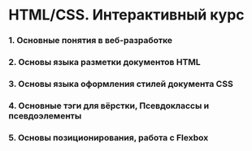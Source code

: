 # HTML/CSS. Интерактивный курс
### 1. Основные понятия в веб-разработке
### 2. Основы языка разметки документов HTML
### 3. Основы языка оформления стилей документа CSS
### 4. Основные тэги для вёрстки, Псевдоклассы и псевдоэлементы
### 5. Основы позиционирования, работа с Flexbox